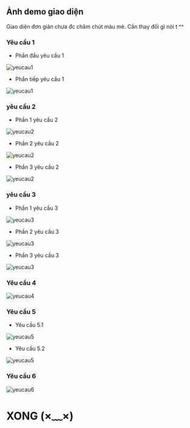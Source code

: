 ## Ảnh demo giao diện

Giao diện đơn giản chưa đc chăm chút màu mè. Cần thay đổi gì nói t ^^

### Yêu cầu 1
- Phần đầu yêu cầu 1

![yeucau1](Image/yeucau1_1.png)

- Phần tiếp yêu cầu 1

![yeucau1](Image/yeucau1_2.png)

### yêu cầu 2
- Phần 1 yêu cầu 2

![yeucau2](Image/yeucau2_1.png)

- Phần 2 yêu cầu 2

![yeucau2](Image/yeucau2_2.png)

- Phần 3 yêu cầu 2

![yeucau2](Image/yeucau2_3.png)

### yêu cầu 3
- Phần 1 yêu cầu 3

![yeucau3](Image/yeucau3_1.png)

- Phần 2 yêu cầu 3

![yeucau3](Image/yeucau3_2.png)

- Phần 3 yêu cầu 3

![yeucau3](Image/yeucau3_3.png)


### Yêu cầu 4

![yeucau4](Image/yeucau4.png)

### Yêu cầu 5

- Yêu cầu 5.1

![yeucau5](Image/yeucau5_1.png)

- Yêu cầu 5.2

![yeucau5](Image/yeucau5_2.png)

### Yêu cầu 6

![yeucau6](Image/yeucau6.png)

# XONG (×﹏×)
